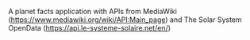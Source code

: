 A planet facts application with APIs from MediaWiki (https://www.mediawiki.org/wiki/API:Main_page) and The Solar System OpenData (https://api.le-systeme-solaire.net/en/)